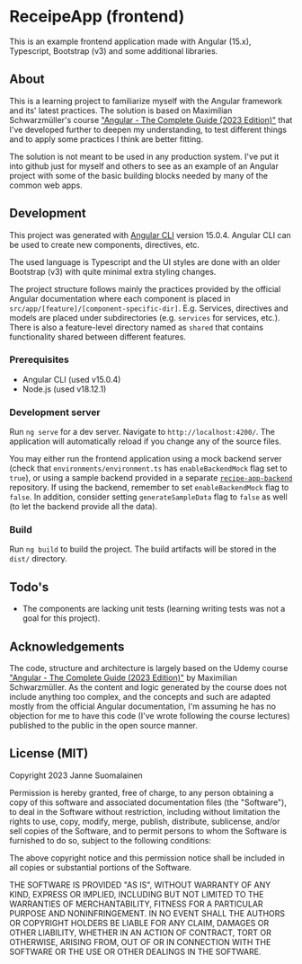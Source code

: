 # ReceipeApp (frontend)

This is an example frontend application made with Angular (15.x), Typescript, Bootstrap (v3) and some additional libraries.

## About

This is a learning project to familiarize myself with the Angular framework and its' latest practices. The solution is based on Maximilian Schwarzmüller's course ["Angular - The Complete Guide (2023 Edition)"](https://www.udemy.com/course/the-complete-guide-to-angular-2) that I've developed further to deepen my understanding, to test different things and to apply some practices I think are better fitting.

The solution is not meant to be used in any production system. I've put it into github just for myself and others to see as an example of an Angular project with some of the basic building blocks needed by many of the common web apps.

## Development

This project was generated with [Angular CLI](https://github.com/angular/angular-cli) version 15.0.4. Angular CLI can be used to create new components, directives, etc.

The used language is Typescript and the UI styles are done with an older Bootstrap (v3) with quite minimal extra styling changes.

The project structure follows mainly the practices provided by the official Angular documentation where each component is placed in `src/app/[feature]/[component-specific-dir]`. E.g. Services, directives and models are placed under subdirectories (e.g. `services` for services, etc.). There is also a feature-level directory named as `shared` that contains functionality shared between different features.

### Prerequisites

- Angular CLI (used v15.0.4)
- Node.js (used v18.12.1)

### Development server

Run `ng serve` for a dev server. Navigate to `http://localhost:4200/`. The application will automatically reload if you change any of the source files.

You may either run the frontend application using a mock backend server (check that `environments/environment.ts` has `enableBackendMock` flag set to `true`), or using a sample backend provided in a separate [`recipe-app-backend`](https://github.com/finnlander/compdev-recipe-app-backend) repository. If using the backend, remember to set `enableBackendMock` flag to `false`. In addition, consider setting `generateSampleData` flag to `false` as well (to let the backend provide all the data).

### Build

Run `ng build` to build the project. The build artifacts will be stored in the `dist/` directory.

## Todo's

- The components are lacking unit tests (learning writing tests was not a goal for this project).

## Acknowledgements

The code, structure and architecture is largely based on the Udemy course ["Angular - The Complete Guide (2023 Edition)"](https://www.udemy.com/course/the-complete-guide-to-angular-2) by Maximilian Schwarzmüller. As the content and logic generated by the course does not include anything too complex, and the concepts and such are adapted mostly from the official Angular documentation, I'm assuming he has no objection for me to have this code (I've wrote following the course lectures) published to the public in the open source manner.

## License (MIT)

Copyright 2023 Janne Suomalainen

Permission is hereby granted, free of charge, to any person obtaining a copy of this software and associated documentation files (the "Software"), to deal in the Software without restriction, including without limitation the rights to use, copy, modify, merge, publish, distribute, sublicense, and/or sell copies of the Software, and to permit persons to whom the Software is furnished to do so, subject to the following conditions:

The above copyright notice and this permission notice shall be included in all copies or substantial portions of the Software.

THE SOFTWARE IS PROVIDED "AS IS", WITHOUT WARRANTY OF ANY KIND, EXPRESS OR IMPLIED, INCLUDING BUT NOT LIMITED TO THE WARRANTIES OF MERCHANTABILITY, FITNESS FOR A PARTICULAR PURPOSE AND NONINFRINGEMENT. IN NO EVENT SHALL THE AUTHORS OR COPYRIGHT HOLDERS BE LIABLE FOR ANY CLAIM, DAMAGES OR OTHER LIABILITY, WHETHER IN AN ACTION OF CONTRACT, TORT OR OTHERWISE, ARISING FROM, OUT OF OR IN CONNECTION WITH THE SOFTWARE OR THE USE OR OTHER DEALINGS IN THE SOFTWARE.

